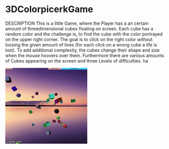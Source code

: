 # 3DColorpicerkGame

DESCRIPTION
This is a little Game, where the Player has a an certain amount of threedimensional cubes floating on screen. Each cube has a random color and the challenge is, to find the cube with the color portrayed on the upper right corner. The goal is to click on the right color without loosing the given amount of lives (for each click on a wrong cube a life is lost).
To add additional complexity, the cubes change their shape and size when the mouse hoovers over them.
Furthermore there are various amounts of Cubes appearing on the screen and three Levels of difficulties. ha

![](gameplay.gif)




